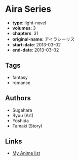 # Aira Series

-   **type**: light-novel
-   **volumes**: 3
-   **chapters**: 31
-   **original-name**: アイラシーリス
-   **start-date**: 2013-03-02
-   **end-date**: 2013-03-02

## Tags

-   fantasy
-   romance

## Authors

-   Sugahara
-   Ryuu (Art)
-   Yoshida
-   Tamaki (Story)

## Links

-   [My Anime list](https://myanimelist.net/manga/87761/Aira_Series)
